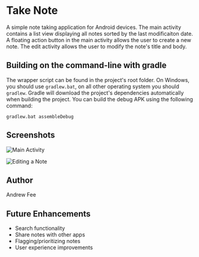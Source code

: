 [ScreenshotMainActivity]: https://cloud.githubusercontent.com/assets/19656425/16587184/39b89ec6-427e-11e6-908f-2ed130040e91.png
[ScreenshotEditActivity]: https://cloud.githubusercontent.com/assets/19656425/16587190/4631f878-427e-11e6-9989-b927ee200124.png
 
# Take Note

A simple note taking application for Android devices. The main activity contains a list view displaying all notes sorted by the last modificaiton date. A floating action button in the main activity allows the user to create a new note. The edit activity allows the user to modify the note's title and body.

## Building on the command-line with gradle

The wrapper script can be found in the project's root folder. On Windows, you should use ``gradlew.bat``, on all other operating system you should ``gradlew``. 
Gradle will download the project's dependencies automatically when building the project.  You can build the debug APK using the following command:

```
gradlew.bat assembleDebug
```

## Screenshots
![Main Activity][ScreenshotMainActivity]

![Editing a Note][ScreenshotEditActivity]

## Author
Andrew Fee

## Future Enhancements
* Search functionality
* Share notes with other apps
* Flagging/prioritizing notes
* User experience improvements
